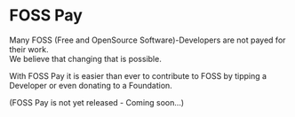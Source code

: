 # FOSS Pay

Many FOSS (Free and OpenSource Software)-Developers are not payed for their work.  
We believe that changing that is possible.

With FOSS Pay it is easier than ever to contribute to FOSS by tipping a Developer or even donating to a Foundation.

(FOSS Pay is not yet released - Coming soon...)
